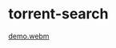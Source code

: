 # torrent-search

[demo.webm](https://github.com/Rishang/torrent-search/assets/30040885/b50eb5ac-cc52-45b3-ad45-97d9e9dab671)
